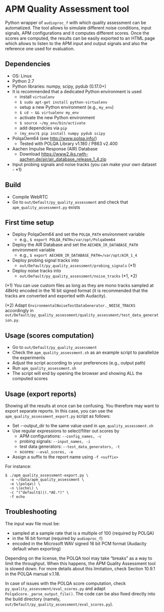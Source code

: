 # APM Quality Assessment tool

Python wrapper of `audioproc_f` with which quality assessment can be
automatized. The tool allows to simulate different noise conditions, input
signals, APM configurations and it computes different scores.
Once the scores are computed, the results can be easily exported to an HTML page
which allows to listen to the APM input and output signals and also the
reference one used for evaluation.

## Dependencies

 - OS: Linux
 - Python 2.7
 - Python libraries: numpy, scipy, pydub (0.17.0+)
 - It is recommended that a dedicated Python environment is used
   - install `virtualenv`
   - `$ sudo apt-get install python-virtualenv`
   - setup a new Python environment (e.g., `my_env`)
   - `$ cd ~ && virtualenv my_env`
   - activate the new Python environment
   - `$ source ~/my_env/bin/activate`
   - add dependcies via `pip`
   - `(my_env)$ pip install numpy pydub scipy`
 - PolqaOem64 (see http://www.polqa.info/)
    - Tested with POLQA Library v1.180 / P863 v2.400
 - Aachen Impulse Response (AIR) Database
    - Download https://www2.iks.rwth-aachen.de/air/air_database_release_1_4.zip
 - Input probing signals and noise tracks (you can make your own dataset - *1)

## Build

 - Compile WebRTC
 - Go to `out/Default/py_quality_assessment` and check that
   `apm_quality_assessment.py` exists

## First time setup

 - Deploy PolqaOem64 and set the `POLQA_PATH` environment variable
   - e.g., `$ export POLQA_PATH=/var/opt/PolqaOem64`
 - Deploy the AIR Database and set the `AECHEN_IR_DATABASE_PATH` environment
 variable
   - e.g., `$ export AECHEN_IR_DATABASE_PATH=/var/opt/AIR_1_4`
 - Deploy probing signal tracks into
   - `out/Default/py_quality_assessment/probing_signals` (*1)
 - Deploy noise tracks into
   - `out/Default/py_quality_assessment/noise_tracks` (*1, *2)

(*1) You can use custom files as long as they are mono tracks sampled at 48kHz
encoded in the 16 bit signed format (it is recommended that the tracks are
converted and exported with Audacity).

(*2) Adapt `EnvironmentalNoiseTestDataGenerator._NOISE_TRACKS` accordingly in
`out/Default/py_quality_assessment/quality_assessment/test_data_generation.py`.

## Usage (scores computation)

 - Go to `out/Default/py_quality_assessment`
 - Check the `apm_quality_assessment.sh` as an example script to parallelize the
   experiments
 - Adjust the script according to your preferences (e.g., output path)
 - Run `apm_quality_assessment.sh`
 - The script will end by opening the browser and showing ALL the computed
   scores

## Usage (export reports)

Showing all the results at once can be confusing. You therefore may want to
export separate reports. In this case, you can use the
`apm_quality_assessment_export.py` script as follows:

 - Set --output_dir to the same value used in `apm_quality_assessment.sh`
 - Use regular expressions to select/filter out scores by
    - APM configurations: `--config_names, -c`
    - probing signals: `--input_names, -i`
    - test data generators: `--test_data_generators, -t`
    - scores: `--eval_scores, -e`
 - Assign a suffix to the report name using `-f <suffix>`

For instance:

```
$ ./apm_quality_assessment-export.py \
  -o ~/data/apm_quality_assessment \
  -e \(polqa\) \
  -n \(echo\) \
  -c "(^default$)|(.*AE.*)" \
  -f echo
```

## Troubleshooting

The input wav file must be:
  - sampled at a sample rate that is a multiple of 100 (required by POLQA)
  - in the 16 bit format (required by `audioproc_f`)
  -  encoded in the Microsoft WAV signed 16 bit PCM format (Audacity default
     when exporting)

Depending on the license, the POLQA tool may take “breaks” as a way to limit the
throughput. When this happens, the APM Quality Assessment tool is slowed down.
For more details about this limitation, check Section 10.9.1 in the POLQA manual
v.1.18.

In case of issues with the POLQA score computation, check
`py_quality_assessment/eval_scores.py` and adapt
`PolqaScore._parse_output_file()`.
The code can be also fixed directly into the build directory (namely,
`out/Default/py_quality_assessment/eval_scores.py`).
